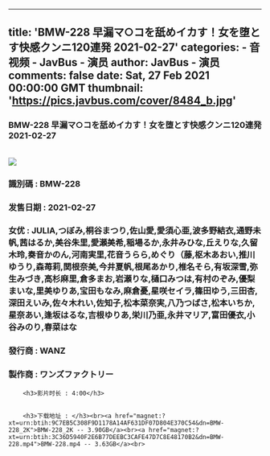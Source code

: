 
---
title: 'BMW-228 早漏マ○コを舐めイカす！女を堕とす快感クンニ120連発 2021-02-27'
categories: 
    - 音视频
    - JavBus - 演员
author: JavBus - 演员
comments: false
date: Sat, 27 Feb 2021 00:00:00 GMT
thumbnail: 'https://pics.javbus.com/cover/8484_b.jpg'
---

<div>   
<h3>BMW-228 早漏マ○コを舐めイカす！女を堕とす快感クンニ120連発 2021-02-27</h3>
        <br>
        <img src="https://pics.javbus.com/cover/8484_b.jpg" referrerpolicy="no-referrer">
        <h3>識別碼 : BMW-228</h3>
        <h3>发售日期 :  2021-02-27</h3>
        <h3>女优 : JULIA,つぼみ,桐谷まつり,佐山愛,愛須心亜,波多野結衣,通野未帆,茜はるか,美谷朱里,愛瀬美希,稲場るか,永井みひな,丘えりな,久留木玲,奏音かのん,河南実里,花音うらら,めぐり（藤,枢木あおい,推川ゆうり,森苺莉,関根奈美,今井夏帆,根尾あかり,椎名そら,有坂深雪,弥生みづき,高杉麻里,倉多まお,岩瀬りな,樋口みつは,有村のぞみ,優梨まいな,里美ゆりあ,宝田もなみ,麻倉憂,星咲セイラ,篠田ゆう,三田杏,深田えいみ,佐々木れい,佐知子,松本菜奈実,八乃つばさ,松本いちか,星奈あい,逢坂はるな,吉根ゆりあ,栄川乃亜,永井マリア,富田優衣,小谷みのり,春菜はな</h3>
        <h3>發行商 : WANZ</h3>
        <h3>製作商 : ワンズファクトリー</h3>
        
        <h3>影片时长 : 4:00</h3>
        
        
        <h3>下载地址 : </h3><br><a href="magnet:?xt=urn:btih:9C7EB5C308F9D1178A14AF631DF07D804E370C54&dn=BMW-228_2K">BMW-228_2K -- 3.90GB</a><br><a href="magnet:?xt=urn:btih:3C36D5940F2E6B77DEEBC3CAFE47D7C8E48170B2&dn=BMW-228.mp4">BMW-228.mp4 -- 3.63GB</a><br>  
</div>
            